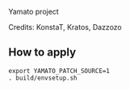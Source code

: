 Yamato project

Credits: KonstaT, Kratos, Dazzozo 

How to apply
---------------
    export YAMATO_PATCH_SOURCE=1
    . build/envsetup.sh
